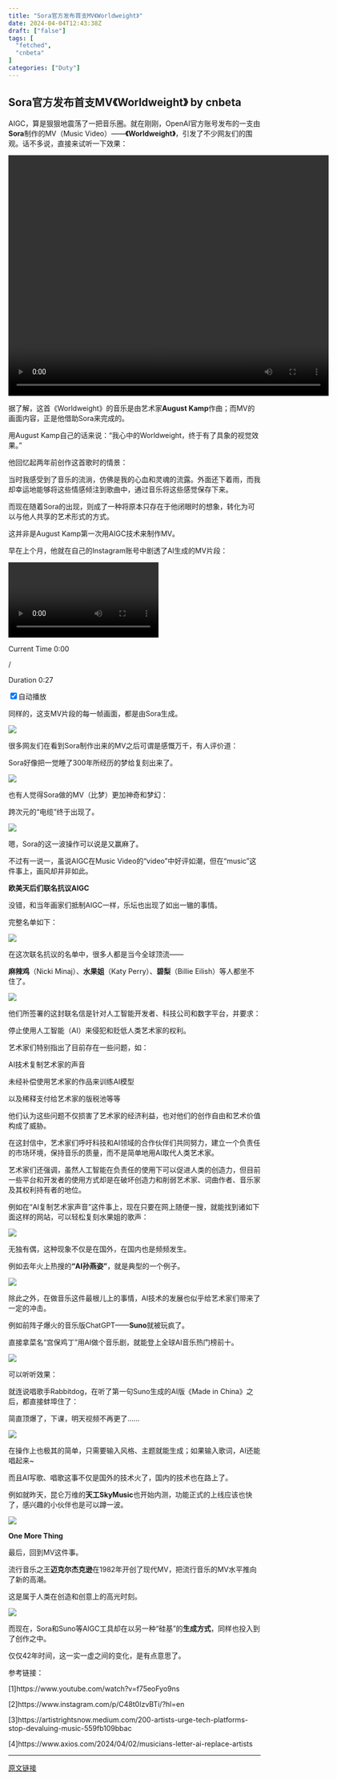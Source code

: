 ```yaml
---
title: "Sora官方发布首支MV《Worldweight》"
date: 2024-04-04T12:43:38Z
draft: ["false"]
tags: [
  "fetched",
  "cnbeta"
]
categories: ["Duty"]
---
```

Sora官方发布首支MV《Worldweight》 by cnbeta
------
<div style="margin-top:10px" class="content" id="artibody"><p>AIGC，算是狠狠地震荡了一把音乐圈。就在刚刚，OpenAI官方账号发布的一支由<strong>Sora</strong>制作的MV（Music Video）——<strong>《Worldweight》</strong>，引发了不少网友们的围观。话不多说，直接来试听一下效果：</p><p style="text-align: center;"><video width="640" height="480" src="//video19.ifeng.com/video09/2024/04/03/p7181159341720879104-102-132326.mp4?reqtype=tsl" controls="controls"></video></p><p>据了解，这首《Worldweight》的音乐是由艺术家<strong>August Kamp</strong>作曲；而MV的画面内容，正是他借助Sora来完成的。</p><p>用August Kamp自己的话来说：“我心中的Worldweight，终于有了具象的视觉效果。”</p><p>他回忆起两年前创作这首歌时的情景：</p><p>当时我感受到了音乐的流淌，仿佛是我的心血和灵魂的流露。外面还下着雨，而我却幸运地能够将这些情感倾注到歌曲中，通过音乐将这些感觉保存下来。</p><p>而现在随着Sora的出现，则成了一种将原本只存在于他闭眼时的想象，转化为可以与他人共享的艺术形式的方式。</p><p>这并非是August Kamp第一次用AIGC技术来制作MV。</p><p>早在上个月，他就在自己的Instagram账号中剧透了AI生成的MV片段：</p><p><video id="vjs_video_646_html5_api" tabindex="-1" preload="auto" src="https://video19.ifeng.com/video09/2024/04/03/p7181159342010281984-102-132326.mp4?reqtype=tsl"></video></p><p>Current Time 0:00</p><p>/</p><p>Duration 0:27</p><p><input type="checkbox" checked>自动播放</p><p>同样的，这支MV片段的每一帧画面，都是由Sora生成。</p><p><img src="https://static.cnbetacdn.com/article/2024/0403/ec1a2f70659bc41.webp"><br></p><p>很多网友们在看到Sora制作出来的MV之后可谓是感慨万千，有人评价道：</p><p>Sora好像把一觉睡了300年所经历的梦给复刻出来了。</p><p><img src="https://static.cnbetacdn.com/article/2024/0403/a788a0f0cf9ebeb.webp"><br></p><p>也有人觉得Sora做的MV（比梦）更加神奇和梦幻：</p><p>跨次元的“电缆”终于出现了。</p><p><img src="https://static.cnbetacdn.com/article/2024/0403/e3dae8bc3b6a37f.webp"><br></p><p>嗯，Sora的这一波操作可以说是又赢麻了。</p><p>不过有一说一，虽说AIGC在Music Video的“video”中好评如潮，但在“music”这件事上，画风却并非如此。</p><p><strong>欧美天后们联名抗议AIGC</strong></p><p>没错，和当年画家们抵制AIGC一样，乐坛也出现了如出一辙的事情。</p><p>完整名单如下：</p><p><img src="https://static.cnbetacdn.com/article/2024/0403/f5753ff3927132d.webp"><br></p><p>在这次联名抗议的名单中，很多人都是当今全球顶流——</p><p><strong>麻辣鸡</strong>（Nicki Minaj）、<strong>水果姐</strong>（Katy Perry）、<strong>碧梨</strong>（Billie Eilish）等人都坐不住了。</p><p><img src="https://static.cnbetacdn.com/article/2024/0403/cf6ce5d68c9f5bd.webp"><br></p><p>他们所签署的这封联名信是针对人工智能开发者、科技公司和数字平台，并要求：</p><p>停止使用人工智能（AI）来侵犯和贬低人类艺术家的权利。</p><p>艺术家们特别指出了目前存在一些问题，如：</p><p>AI技术复制艺术家的声音</p><p>未经补偿使用艺术家的作品来训练AI模型</p><p>以及稀释支付给艺术家的版税池等等</p><p>他们认为这些问题不仅损害了艺术家的经济利益，也对他们的创作自由和艺术价值构成了威胁。</p><p>在这封信中，艺术家们呼吁科技和AI领域的合作伙伴们共同努力，建立一个负责任的市场环境，保持音乐的质量，而不是简单地用AI取代人类艺术家。</p><p>艺术家们还强调，虽然人工智能在负责任的使用下可以促进人类的创造力，但目前一些平台和开发者的使用方式却是在破坏创造力和削弱艺术家、词曲作者、音乐家及其权利持有者的地位。</p><p>例如在“AI复制艺术家声音”这件事上，现在只要在网上随便一搜，就能找到诸如下面这样的网站，可以轻松复刻水果姐的歌声：</p><p><img src="https://static.cnbetacdn.com/article/2024/0403/1b97c09cde8f6bc.webp"><br></p><p>无独有偶，这种现象不仅是在国外，在国内也是频频发生。</p><p>例如去年火上热搜的<strong>“AI孙燕姿”</strong>，就是典型的一个例子。</p><p><img src="https://static.cnbetacdn.com/article/2024/0403/e36079cac67ad94.webp"><br></p><p>除此之外，在做音乐这件最根儿上的事情，AI技术的发展也似乎给艺术家们带来了一定的冲击。</p><p>例如前阵子爆火的音乐版ChatGPT——<strong>Suno</strong>就被玩疯了。</p><p>直接拿菜名“宫保鸡丁”用AI做个音乐剧，就能登上全球AI音乐热门榜前十。</p><p><img src="https://static.cnbetacdn.com/article/2024/0403/e4a5a1238151871.webp"><br></p><p>可以听听效果：</p><p>就连说唱歌手Rabbitdog，在听了第一句Suno生成的AI版《Made in China》之后，都直接蚌埠住了：</p><p>简直顶爆了，下课，明天视频不再更了……</p><p><img lazyload="https://x0.ifengimg.com/res/2024/77E5153B1BE784432DCE09E73A11BB706341A83C_size5707_w314_h559.gif" src="https://x0.ifengimg.com/res/2024/77E5153B1BE784432DCE09E73A11BB706341A83C_size5707_w314_h559.gif"><br></p><p>在操作上也极其的简单，只需要输入风格、主题就能生成；如果输入歌词，AI还能唱起来~</p><p>而且AI写歌、唱歌这事不仅是国外的技术火了，国内的技术也在路上了。</p><p>例如就昨天，昆仑万维的<strong>天工SkyMusic</strong>也开始内测，功能正式的上线应该也快了，感兴趣的小伙伴也是可以蹲一波。</p><p><img src="https://static.cnbetacdn.com/article/2024/0403/6175e5fe17d2965.webp"><br></p><p><strong>One More Thing</strong></p><p>最后，回到MV这件事。</p><p>流行音乐之王<strong>迈克尔杰克逊</strong>在1982年开创了现代MV，把流行音乐的MV水平推向了新的高潮。</p><p>这是属于人类在创造和创意上的高光时刻。</p><p><img src="https://static.cnbetacdn.com/article/2024/0403/0b9903390dc18aa.webp"><br></p><p>而现在，Sora和Suno等AIGC工具却在以另一种“硅基”的<strong>生成方式</strong>，同样也投入到了创作之中。</p><p>仅仅42年时间，这一实一虚之间的变化，是有点意思了。</p><p>参考链接：</p><p>[1]https://www.youtube.com/watch?v=f75eoFyo9ns</p><p>[2]https://www.instagram.com/p/C48t0IzvBTi/?hl=en</p><p>[3]https://artistrightsnow.medium.com/200-artists-urge-tech-platforms-stop-devaluing-music-559fb109bbac</p><p>[4]https://www.axios.com/2024/04/02/musicians-letter-ai-replace-artists</p></div>  
<hr>
<a href="https://m.cnbeta.com.tw/wap/view/1426061.htm",target="_blank" rel="noopener noreferrer">原文链接</a>
